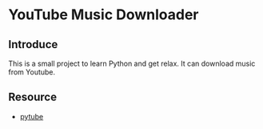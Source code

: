 # YouTube Music Downloader

## Introduce
This is a small project to learn Python and get relax.
It can download music from Youtube.

## Resource
* [pytube](https://github.com/pytube/pytube)
